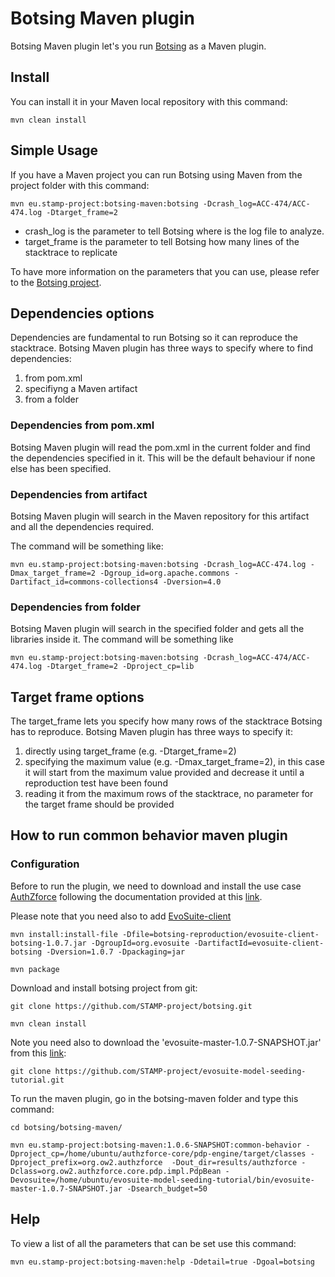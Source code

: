 # Botsing Maven plugin

Botsing Maven plugin let's you run [Botsing](https://github.com/STAMP-project/botsing) as a Maven plugin.

## Install

You can install it in your Maven local repository with this command:

```
mvn clean install
```

## Simple Usage

If you have a Maven project you can run Botsing using Maven from the project folder with this command:

```
mvn eu.stamp-project:botsing-maven:botsing -Dcrash_log=ACC-474/ACC-474.log -Dtarget_frame=2
```

* crash_log is the parameter to tell Botsing where is the log file to analyze.
* target_frame is the parameter to tell Botsing how many lines of the stacktrace to replicate

To have more information on the parameters that you can use, please refer to the [Botsing project](https://github.com/STAMP-project/botsing).

## Dependencies options

Dependencies are fundamental to run Botsing so it can reproduce the stacktrace. Botsing Maven plugin has three ways to specify where to find dependencies:

1. from pom.xml
1. specifiyng a Maven artifact
1. from a folder

### Dependencies from pom.xml

Botsing Maven plugin will read the pom.xml in the current folder and find the dependencies specified in it. This will be the default behaviour if none else has been specified.

### Dependencies from artifact

Botsing Maven plugin will search in the Maven repository for this artifact and all the dependencies required.

The command will be something like: 

```
mvn eu.stamp-project:botsing-maven:botsing -Dcrash_log=ACC-474.log -Dmax_target_frame=2 -Dgroup_id=org.apache.commons -Dartifact_id=commons-collections4 -Dversion=4.0
```

### Dependencies from folder

Botsing Maven plugin will search in the specified folder and gets all the libraries inside it. The command will be something like 

```
mvn eu.stamp-project:botsing-maven:botsing -Dcrash_log=ACC-474/ACC-474.log -Dtarget_frame=2 -Dproject_cp=lib
```

## Target frame options

The target_frame lets you specify how many rows of the stacktrace Botsing has to reproduce. Botsing Maven plugin has three ways to specify it:

1. directly using target_frame (e.g. -Dtarget_frame=2)
1. specifying the maximum value (e.g. -Dmax_target_frame=2), in this case it will start from the maximum value provided and decrease it until a reproduction test have been found
1. reading it from the maximum rows of the stacktrace, no parameter for the target frame should be provided

## How to run common behavior maven plugin

### Configuration

Before to run the plugin, we need to download and install the use case [AuthZforce](https://authzforce.ow2.org/) following the documentation provided at this [link](https://github.com/STAMP-project/evosuite-model-seeding-tutorial).

Please note that you need also to add [EvoSuite-client](https://github.com/STAMP-project/botsing/tree/maven-common-behavior-integration#building-botsing) 

```
mvn install:install-file -Dfile=botsing-reproduction/evosuite-client-botsing-1.0.7.jar -DgroupId=org.evosuite -DartifactId=evosuite-client-botsing -Dversion=1.0.7 -Dpackaging=jar

mvn package
```

Download and install botsing project from git:

```
git clone https://github.com/STAMP-project/botsing.git

mvn clean install
```

Note you need also to download the 'evosuite-master-1.0.7-SNAPSHOT.jar' from this [link](https://github.com/STAMP-project/evosuite-model-seeding-tutorial.git):

```
git clone https://github.com/STAMP-project/evosuite-model-seeding-tutorial.git
```

To run the maven plugin, go in the botsing-maven folder and type this command:

```
cd botsing/botsing-maven/

mvn eu.stamp-project:botsing-maven:1.0.6-SNAPSHOT:common-behavior -Dproject_cp=/home/ubuntu/authzforce-core/pdp-engine/target/classes -Dproject_prefix=org.ow2.authzforce  -Dout_dir=results/authzforce -Dclass=org.ow2.authzforce.core.pdp.impl.PdpBean -Devosuite=/home/ubuntu/evosuite-model-seeding-tutorial/bin/evosuite-master-1.0.7-SNAPSHOT.jar -Dsearch_budget=50
```


## Help

To view a list of all the parameters that can be set use this command:

```
mvn eu.stamp-project:botsing-maven:help -Ddetail=true -Dgoal=botsing
```